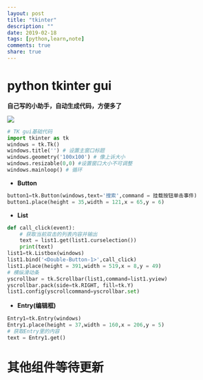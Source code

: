 ```yaml
---
layout: post
title: "tkinter"
description: ""
date: 2019-02-18
tags: [python,learn,note]
comments: true
share: true
---
```



# python tkinter gui

**自己写的小助手，自动生成代码，方便多了**

![](https://gitee.com/hkslover/blog_img/raw/master/QQ%E6%88%AA%E5%9B%BE20190219114809.png)

```python
# TK gui基础代码
import tkinter as tk
windows = tk.Tk()
windows.title('') # 设置主窗口标题
windows.geometry('100x100') # 像上诉大小
windows.resizable(0,0) #设置窗口大小不可调整
windows.mainloop() # 循环
```
- **Button**
```python
button1=tk.Button(windows,text='搜索',command = 挂载按钮单击事件)
button1.place(height = 35,width = 121,x = 65,y = 6)
```
- **List**
```python
def call_click(event):
    # 获取当前双击的列表内容并输出
    text = list1.get(list1.curselection())
    print(text)
list1=tk.Listbox(windows)
list1.bind('<Double-Button-1>',call_click)
list1.place(height = 391,width = 519,x = 8,y = 49)
# 横纵滑动条
yscrollbar = tk.Scrollbar(list1,command=list1.yview)
yscrollbar.pack(side=tk.RIGHT, fill=tk.Y)
list1.config(yscrollcommand=yscrollbar.set)
```
- **Entry(编辑框)**
```python
Entry1=tk.Entry(windows)
Entry1.place(height = 37,width = 160,x = 206,y = 5)
# 获取Entry里的内容
text = Entry1.get()
```


# 其他组件等待更新

